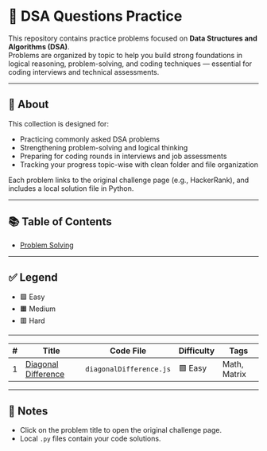 # 🧠 DSA Questions Practice

This repository contains practice problems focused on **Data Structures and Algorithms (DSA)**.  
Problems are organized by topic to help you build strong foundations in logical reasoning, problem-solving, and coding techniques — essential for coding interviews and technical assessments.

---

## 📌 About

This collection is designed for:

- Practicing commonly asked DSA problems 
- Strengthening problem-solving and logical thinking
- Preparing for coding rounds in interviews and job assessments
- Tracking your progress topic-wise with clean folder and file organization

Each problem links to the original challenge page (e.g., HackerRank), and includes a local solution file in Python.

---

## 📚 Table of Contents

- [Problem Solving](./ProblemSolving)
<!-- Add more sections as needed -->

---

## ✅ Legend

- 🟩 Easy
- 🟧 Medium
- 🟥 Hard

---
| #   | Title                    | Code File              | Difficulty | Tags           |
|-----|--------------------------|------------------------|------------|----------------|
| 1   | [Diagonal Difference](https://www.hackerrank.com/challenges/diagonal-difference/problem)  | `diagonalDifference.js`      | 🟩 Easy     | Math, Matrix   |

---


## 📌 Notes

- Click on the problem title to open the original challenge page.
- Local `.py` files contain your code solutions.